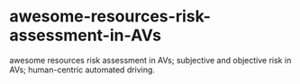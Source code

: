 # awesome-resources-risk-assessment-in-AVs
awesome resources risk assessment in AVs; subjective and objective risk in AVs; human-centric automated driving. 
